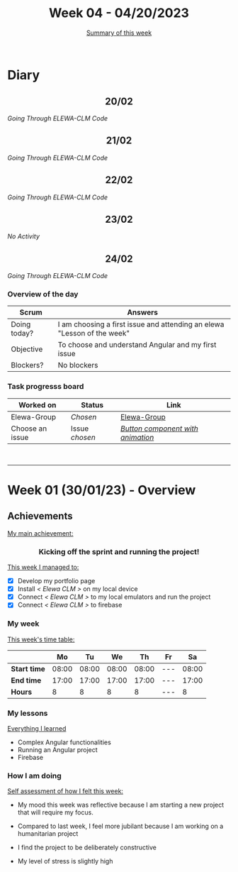 
<!-- 
  Welcome to your weekly agenda.
  In this agenda, you will note down day to day progress.
-->

<h1 align="center">Week 04 - 04/20/2023</h1>

<p align="center"><a href="#summary">Summary of this week</a></p>

<br/>
<!-- 
  -- SECTION: OVERVIEW
  -- For each day, fill out your diary
  -->

<h1>Diary</h1>

<h2 align="center">20/02</h2>

*Going Through ELEWA-CLM Code*

<h2 align="center">21/02</h2>

*Going Through ELEWA-CLM Code*

<h2 align="center">22/02</h2>

*Going Through ELEWA-CLM Code*

<h2 align="center">23/02</h2>

*No Activity*

<h2 align="center">24/02</h2>

*Going Through ELEWA-CLM Code*

### Overview of the day

<!-- Fill out the daily scrum table 
  -- Doing today? - What are you working on today?
  -- Objective?   - What do you hope to achieve today?
  -- Blockers?    - Any blockers? Anywhere you need help?
-->

| Scrum	 | Answers 	| 
|----------	|-------	|
| Doing today? | I am choosing a first issue and attending an elewa "Lesson of the week" |
| Objective | To choose and understand Angular and my first issue |
| Blockers? | No blockers |


### Task progresss board

<!-- List all the tasks and bounties in progress this week -->

| Worked on 	| Status 	| Link 	|
|----------	|-------	|--------	|
| Elewa-Group | *Chosen* | [Elewa-Group](https://github.com/italanta/elewa-group) |
| Choose an issue | Issue *chosen* | [*Button component with animation*](https://github.com/italanta/elewa-group/issues/11) |

<br/>

<hr id="summary" />
<!-- Fill this section at the end of each week, -->

# Week 01 (30/01/23) - Overview

<!-- What was your main achievement -->
<h2>Achievements</h2>

<u>My main achievement:</u>

<!-- Write the achievement you are most proud off in one line! -->
<h3 align="center">Kicking off the sprint and running the project!</h3>

<!-- List all your achievement -->
<u>This week I managed to:</u>

- [x] Develop my portfolio page
- [x] Install *< Elewa CLM >* on my local device
- [x] Connect *< Elewa CLM >* to my local emulators and run the project
- [x] Connect *< Elewa CLM >* to firebase

### My week
<!-- Keep track of your time table daily -->
<u>This week's time table:</u>

|                | Mo | Tu 	| We 	| Th    | Fr | Sa |
|---             |---	|---	|---  |---    |--- |--- |
| **Start time** |  08:00  |  08:00   |  08:00   | 08:00 | --- |  08:00  |
| **End time**	 |  17:00  |   17:00  |   17:00  | 17:00 | --- |  17:00  |
| **Hours**	     | 8  | 8   | 8   | 8     | ---  | 8  |

### My lessons
<!-- What did I learn? -->
<u>Everything I learned</u>

- Complex Angular functionalities
- Running an Angular project
- Firebase


### How I am doing
<!-- How did you feel? -->
<u>Self assessment of how I felt this week:</u>

- My mood this week was reflective because I am starting a new project that will require my focus.
  
- Compared to last week, I feel more jubilant because I am working on a humanitarian project

- I find the project to be deliberately constructive

- My level of stress is slightly high